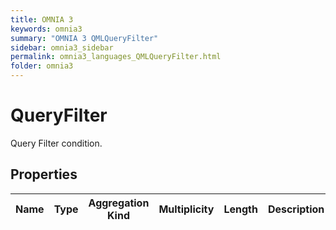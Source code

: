 ```yaml
---
title: OMNIA 3
keywords: omnia3
summary: "OMNIA 3 QMLQueryFilter"
sidebar: omnia3_sidebar
permalink: omnia3_languages_QMLQueryFilter.html
folder: omnia3
---
```


# QueryFilter
Query Filter condition.
## Properties

| Name | Type | Aggregation Kind | Multiplicity | Length | Description |
| --------- | --------- | --------- | --------- | --------- | --------- |


